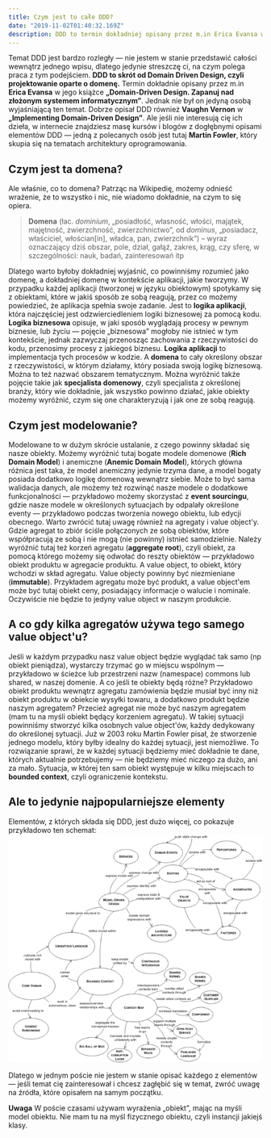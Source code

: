 ```yaml
---
title: Czym jest to całe DDD?
date: "2019-11-02T01:40:32.169Z"
description: DDD to termin dokładniej opisany przez m.in Erica Evansa w jego książce „Domain-Driven Design. Zapanuj nad złożonym systemem informatycznym”. Chcesz dowiedzieć się wstępnie o co tutaj chodzi i dlaczego warto zagłębić się w temat? Zapraszam do czytania!
---
```


Temat DDD jest bardzo rozległy — nie jestem w stanie przedstawić całości wewnątrz jednego wpisu, dlatego jedynie streszczę ci, na czym polega praca z tym podejściem. **DDD to skrót od Domain Driven Design, czyli projektowanie oparte o domenę.** Termin dokładnie opisany przez m.in **Erica Evansa** w jego książce **„Domain-Driven Design. Zapanuj nad złożonym systemem informatycznym”**. Jednak nie był on jedyną osobą wyjaśniającą ten temat. Dobrze opisał DDD również **Vaughn Vernon** w **„Implementing Domain-Driven Design”**. Ale jeśli nie interesują cię ich dzieła, w internecie znajdziesz masę kursów i blogów z dogłębnymi opisami elementów DDD — jedną z polecanych osób jest tutaj **Martin Fowler**, który skupia się na tematach architektury oprogramowania.

## **Czym jest ta domena?**

Ale właśnie, co to domena? Patrząc na Wikipedię, możemy odnieść wrażenie, że to wszystko i nic, nie wiadomo dokładnie, na czym to się opiera.

> **Domena** (łac. _dominium_, „posiadłość, własność, włości, majątek, majętność, zwierzchność, zwierzchnictwo”, od _dominus_, „posiadacz, właściciel, włościan[in], władca, pan, zwierzchnik”) – wyraz oznaczający dziś obszar, pole, dział, gałąź, zakres, krąg, czy sferę, w szczególności: nauk, badań, zainteresowań itp

Dlatego warto byłoby dokładniej wyjaśnić, co powinniśmy rozumieć jako domenę, a dokładniej domenę w kontekście aplikacji, jakie tworzymy. W przypadku każdej aplikacji (tworzonej w języku obiektowym) spotykamy się z obiektami, które w jakiś sposób ze sobą reagują, przez co możemy powiedzieć, że aplikacja spełnia swoje zadanie. Jest to **logika aplikacji**, która najczęściej jest odzwierciedleniem logiki biznesowej za pomocą kodu. **Logika biznesowa** opisuje, w jaki sposób wyglądają procesy w pewnym biznesie, lub życiu — pojęcie „biznesowa” mogłoby nie istnieć w tym kontekście, jednak zazwyczaj przenosząc zachowania z rzeczywistości do kodu, przenosimy procesy z jakiegoś biznesu. **Logika aplikacji** to implementacja tych procesów w kodzie. A **domena** to cały określony obszar z rzeczywistości, w którym działamy, który posiada swoją logikę biznesową. Można to też nazwać obszarem tematycznym. Można wyróżnić także pojęcie takie jak **specjalista domenowy**, czyli specjalista z określonej branży, który wie dokładnie, jak wszystko powinno działać, jakie obiekty możemy wyróżnić, czym się one charakteryzują i jak one ze sobą reagują.

## **Czym jest modelowanie?**

Modelowane to w dużym skrócie ustalanie, z czego powinny składać się nasze obiekty. Możemy wyróżnić tutaj bogate modele domenowe (**Rich Domain Model**) i anemiczne (**Anemic Domain Model**), których główna różnica jest taka, że model anemiczny jedynie trzyma dane, a model bogaty posiada dodatkowo logikę domenową wewnątrz siebie. Może to być sama walidacja danych, ale możemy też rozwinąć nasze modele o dodatkowe funkcjonalności — przykładowo możemy skorzystać z **event sourcingu**, gdzie nasze modele w określonych sytuacjach by odpalały określone eventy — przykładowo podczas tworzenia nowego obiektu, lub edycji obecnego. Warto zwrócić tutaj uwagę również na agregaty i value object'y. Gdzie agregat to zbiór ściśle połączonych ze sobą obiektów, które współpracują ze sobą i nie mogą (nie powinny) istnieć samodzielnie. Należy wyróżnić tutaj też korzeń agregatu (**aggregate root**), czyli obiekt, za pomocą którego możemy się odwołać do reszty obiektów — przykładowo obiekt produktu w agregacie produktu. A value object, to obiekt, który wchodzi w skład agregatu. Value objecty powinny być niezmieniane (**immutable**). Przykładem agregatu może być produkt, a value object'em może być tutaj obiekt ceny, posiadający informacje o walucie i nominale. Oczywiście nie będzie to jedyny value object w naszym produkcie.

## **A co gdy kilka agregatów używa tego samego value object'u?**

Jeśli w każdym przypadku nasz value object będzie wyglądać tak samo (np obiekt pieniądza), wystarczy trzymać go w miejscu wspólnym — przykładowo w ścieżce lub przestrzeni nazw (namespace) commons lub shared, w naszej domenie. A co jeśli te obiekty będą różne? Przykładowo obiekt produktu wewnątrz agregatu zamówienia będzie musiał być inny niż obiekt produktu w obiekcie wysyłki towaru, a dodatkowo produkt będzie naszym agregatem? Przecież agregat nie może być naszym agregatem (mam tu na myśli obiekt będący korzeniem agregatu). W takiej sytuacji powinniśmy stworzyć kilka osobnych value object'ów, każdy dedykowany do określonej sytuacji. Już w 2003 roku Martin Fowler pisał, że stworzenie jednego modelu, który byłby idealny do każdej sytuacji, jest niemożliwe. To rozwiązanie sprawi, że w każdej sytuacji będziemy mieć dokładnie te dane, których aktualnie potrzebujemy — nie będziemy mieć niczego za dużo, ani za mało. Sytuacja, w której ten sam obiekt występuje w kilku miejscach to **bounded context**, czyli ograniczenie kontekstu.

## **Ale to jedynie najpopularniejsze elementy**

Elementów, z których składa się DDD, jest dużo więcej, co pokazuje przykładowo ten schemat: 
![ddd-pattern](./ddd-pattern.png) 

Dlatego w jednym poście nie jestem w stanie opisać każdego z elementów — jeśli temat cię zainteresował i chcesz zagłębić się w temat, zwróć uwagę na źródła, które opisałem na samym początku. 

**Uwaga** W poście czasami używam wyrażenia „obiekt”, mając na myśli model obiektu. Nie mam tu na myśl fizycznego obiektu, czyli instancji jakiejś klasy.
